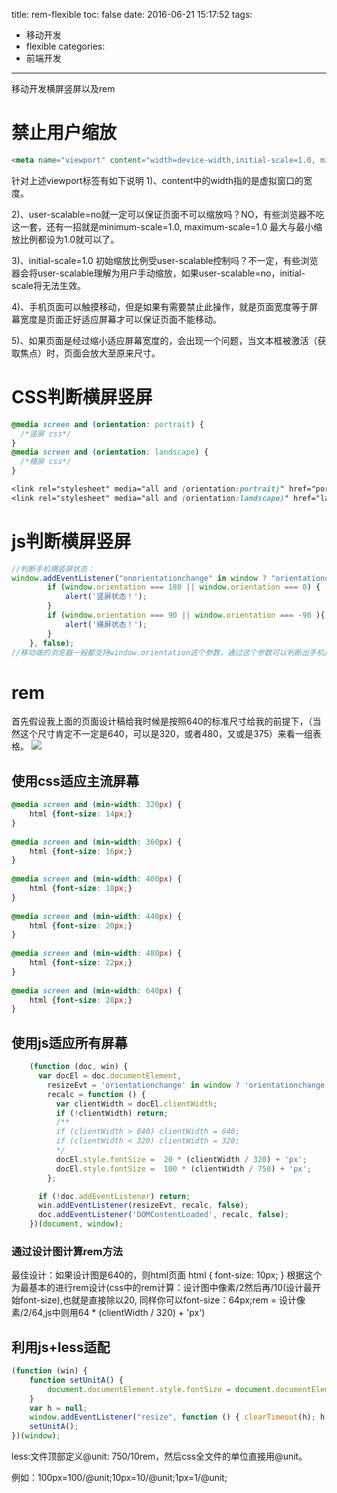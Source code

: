 title: rem-flexible
toc: false
date: 2016-06-21 15:17:52
tags:
  - 移动开发
  - flexible
categories:
  - 前端开发
---

移动开发横屏竖屏以及rem
<!--more-->

# 禁止用户缩放

```html
<meta name="viewport" content="width=device-width,initial-scale=1.0, minimum-scale=1.0, maximum-scale=1.0, user-scalable=no"/>
```
针对上述viewport标签有如下说明
1)、content中的width指的是虚拟窗口的宽度。

2)、user-scalable=no就一定可以保证页面不可以缩放吗？NO，有些浏览器不吃这一套，还有一招就是minimum-scale=1.0, maximum-scale=1.0 最大与最小缩放比例都设为1.0就可以了。

3)、initial-scale=1.0 初始缩放比例受user-scalable控制吗？不一定，有些浏览器会将user-scalable理解为用户手动缩放，如果user-scalable=no，initial-scale将无法生效。

4)、手机页面可以触摸移动，但是如果有需要禁止此操作，就是页面宽度等于屏幕宽度是页面正好适应屏幕才可以保证页面不能移动。

5)、如果页面是经过缩小适应屏幕宽度的，会出现一个问题，当文本框被激活（获取焦点）时，页面会放大至原来尺寸。

# CSS判断横屏竖屏

```css
@media screen and (orientation: portrait) {
  /*竖屏 css*/
}
@media screen and (orientation: landscape) {
  /*横屏 css*/
}

<link rel="stylesheet" media="all and (orientation:portrait)" href="portrait.css">
<link rel="stylesheet" media="all and (orientation:landscape)" href="landscape.css">
```
# js判断横屏竖屏

```js
//判断手机横竖屏状态：
window.addEventListener("onorientationchange" in window ? "orientationchange" : "resize", function() {
        if (window.orientation === 180 || window.orientation === 0) {
            alert('竖屏状态！');
        }
        if (window.orientation === 90 || window.orientation === -90 ){
            alert('横屏状态！');
        }  
    }, false);
//移动端的浏览器一般都支持window.orientation这个参数，通过这个参数可以判断出手机是处在横屏还是竖屏状态。
```

# rem

首先假设我上面的页面设计稿给我时候是按照640的标准尺寸给我的前提下，（当然这个尺寸肯定不一定是640，可以是320，或者480，又或是375）来看一组表格。
![](rem-flexible/rem.jpeg)

## 使用css适应主流屏幕

```css
@media screen and (min-width: 320px) {
    html {font-size: 14px;}
}
 
@media screen and (min-width: 360px) {
    html {font-size: 16px;}
}
 
@media screen and (min-width: 400px) {
    html {font-size: 18px;}
}
 
@media screen and (min-width: 440px) {
    html {font-size: 20px;}
}
 
@media screen and (min-width: 480px) {
    html {font-size: 22px;}
}
 
@media screen and (min-width: 640px) {
    html {font-size: 28px;}
}
```
## 使用js适应所有屏幕

```js
    (function (doc, win) {
      var docEl = doc.documentElement,
        resizeEvt = 'orientationchange' in window ? 'orientationchange' : 'resize',
        recalc = function () {
          var clientWidth = docEl.clientWidth;
          if (!clientWidth) return;
          /** 
          if (clientWidth > 640) clientWidth = 640;
          if (clientWidth < 320) clientWidth = 320;
          */
          docEl.style.fontSize =  20 * (clientWidth / 320) + 'px';
          docEl.style.fontSize =  100 * (clientWidth / 750) + 'px';
        };

      if (!doc.addEventListener) return;
      win.addEventListener(resizeEvt, recalc, false);
      doc.addEventListener('DOMContentLoaded', recalc, false);
    })(document, window);
```

###  通过设计图计算rem方法

最佳设计：如果设计图是640的，则html页面  html {
      font-size: 10px;
  }
根据这个为最基本的进行rem设计(css中的rem计算：设计图中像素/2然后再/10(设计最开始font-size),也就是直接除以20, 同样你可以font-size：64px;rem = 设计像素/2/64,js中则用64 * (clientWidth / 320) + 'px')

## 利用js+less适配
```javascript
(function (win) {
    function setUnitA() {
        document.documentElement.style.fontSize = document.documentElement.clientWidth / 10 + "px";
    }
    var h = null;
    window.addEventListener("resize", function () { clearTimeout(h); h = setTimeout(setUnitA, 300); }, false);
    setUnitA();
})(window);
```
less:文件顶部定义@unit: 750/10rem，然后css全文件的单位直接用@unit。

例如：100px=100/@unit;10px=10/@unit;1px=1/@unit;
